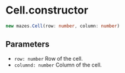 # Cell.constructor

```typescript
new mazes.Cell(row: number, column: number)
```

## Parameters

- `row: number` Row of the cell.
- `columnd: number` Column of the cell.
